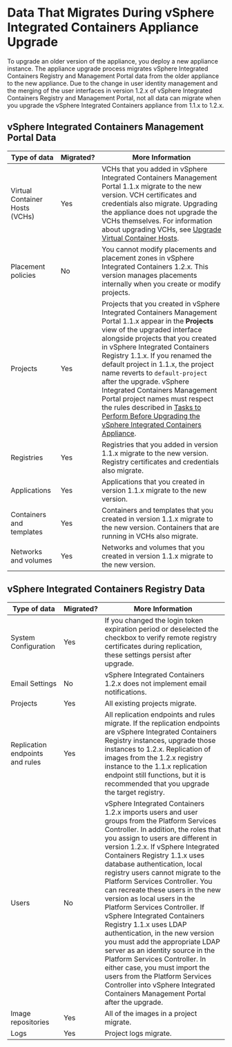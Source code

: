 # Data That Migrates During vSphere Integrated Containers Appliance Upgrade #

To upgrade an older version of the appliance, you deploy a new appliance instance. The appliance upgrade process migrates vSphere Integrated Containers Registry and Management Portal data from the older appliance to the new appliance. Due to the change in user identity management and the merging of the user interfaces in version 1.2.x of vSphere Integrated Containers Registry and Management Portal, not all data can migrate when you upgrade the vSphere Integrated Containers appliance from 1.1.x to 1.2.x.

## vSphere Integrated Containers Management Portal Data ##

|Type of data|Migrated?|More Information|
|---|---|---|
|Virtual Container Hosts (VCHs)|Yes|VCHs that you added in vSphere Integrated Containers Management Portal 1.1.x migrate to the new version. VCH certificates and credentials also migrate. Upgrading the appliance does not upgrade the VCHs themselves. For information about upgrading VCHs, see [Upgrade Virtual Container Hosts](upgrade_vch.md).|
|Placement policies|No|You cannot modify placements and placement zones in vSphere Integrated Containers 1.2.x. This version manages placements internally when you create or modify projects.|
|Projects|Yes|Projects that you created in vSphere Integrated Containers Management Portal 1.1.x appear in the **Projects** view of the upgraded interface alongside projects that you created in vSphere Integrated Containers Registry 1.1.x. If you renamed the default project in 1.1.x, the project name reverts to `default-project` after the upgrade. vSphere Integrated Containers Management Portal project names must respect the rules described in [Tasks to Perform Before Upgrading the vSphere Integrated Containers Appliance](pre_upgrade_tasks.md).|
|Registries|Yes|Registries that you added in version 1.1.x migrate to the new version. Registry certificates and credentials also migrate.|
|Applications|Yes|Applications that you created in version 1.1.x migrate to the new version.|
|Containers and templates|Yes|Containers and templates that you created in version 1.1.x migrate to the new version. Containers that are running in VCHs also migrate.|
|Networks and volumes|Yes|Networks and volumes that you created in version 1.1.x migrate to the new version.|

## vSphere Integrated Containers Registry Data ##

|Type of data|Migrated?|More Information|
|---|---|---|
|System Configuration|Yes|If you changed the login token expiration period or deselected the checkbox to verify remote registry certificates during replication, these settings persist after upgrade.|
|Email Settings|No|vSphere Integrated Containers 1.2.x does not implement email notifications.|
|Projects|Yes|All existing projects migrate.|
|Replication endpoints and rules|Yes|All replication endpoints and rules migrate. If the replication endpoints are vSphere Integrated Containers Registry instances, upgrade those instances to 1.2.x. Replication of images from the 1.2.x registry instance to the 1.1.x replication endpoint still functions, but it is recommended that you upgrade the  target registry.|
|Users|No|vSphere Integrated Containers 1.2.x imports users and user groups from the Platform Services Controller. In addition, the roles that you assign to users are different in version 1.2.x. If vSphere Integrated Containers Registry 1.1.x uses database authentication, local registry users cannot migrate to the Platform Services Controller. You can recreate these users in the new version as local users in the Platform Services Controller. If vSphere Integrated Containers Registry 1.1.x uses LDAP authentication, in the new version you must add the appropriate LDAP server as an identity source in the Platform Services Controller. In either case, you must import the users from the Platform Services Controller into vSphere Integrated Containers Management Portal after the upgrade.|
|Image repositories|Yes|All of the images in a project migrate.|
|Logs|Yes|Project logs migrate.|